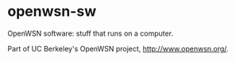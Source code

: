 openwsn-sw
==========

OpenWSN software: stuff that runs on a computer.

Part of UC Berkeley's OpenWSN project, http://www.openwsn.org/.